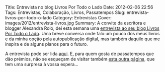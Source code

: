 Title: Entrevista no blog Livros Por Todo o Lado
Date: 2012-02-06 22:56
Tags: Entrevistas, Colaboração, Livros, Passatempos
Slug: entrevista-livros-por-todo-o-lado
Category: Entrevistas
Cover: images/2012/entrevista-livros.jpg
Summary: A convite da escritora e blogger Alexandra Rolo, dei esta semana uma [entrevista ao seu blog Livros Por Todo o Lado](http://livrosportodolado.blogs.sapo.pt/29012.html). Uma breve conversa onde falo um pouco dos meus livros e da minha opção pela autopublicação digital, mas também daquilo que me inspira e de alguns planos para o futuro. 

A entrevista pode ser lida [aqui](http://livrosportodolado.blogs.sapo.pt/29012.html). E, para quem gosta de passatempos que dão prémios, não se esqueçam de visitar também [esta outra página](http://livrosportodolado.blogs.sapo.pt/29300.html), que tem uma surpresa à vossa espera...